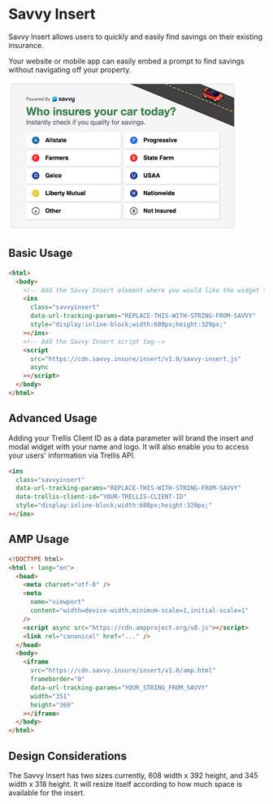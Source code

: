 # Savvy Insert

Savvy Insert allows users to quickly and easily find savings on their existing insurance.

Your website or mobile app can easily embed a prompt to find savings without navigating off your property.

![""](/insert-screenshot.png?raw=true)

## Basic Usage

```html
<html>
  <body>
    <!-- Add the Savvy Insert element where you would like the widget to display in your page -->
    <ins
      class="savvyinsert"
      data-url-tracking-params="REPLACE-THIS-WITH-STRING-FROM-SAVVY"
      style="display:inline-block;width:608px;height:329px;"
    ></ins>
    <!-- Add the Savvy Insert script tag-->
    <script
      src="https://cdn.savvy.insure/insert/v1.0/savvy-insert.js"
      async
    ></script>
  </body>
</html>
```

## Advanced Usage

Adding your Trellis Client ID as a data parameter will brand the insert and modal widget with your name and logo. It will also enable you to access your users' information via Trellis API.

```html
<ins
  class="savvyinsert"
  data-url-tracking-params="REPLACE-THIS-WITH-STRING-FROM-SAVVY"
  data-trellis-client-id="YOUR-TRELLIS-CLIENT-ID"
  style="display:inline-block;width:608px;height:329px;"
></ins>
```

## AMP Usage

```html
<!DOCTYPE html>
<html ⚡ lang="en">
  <head>
    <meta charset="utf-8" />
    <meta
      name="viewport"
      content="width=device-width,minimum-scale=1,initial-scale=1"
    />
    <script async src="https://cdn.ampproject.org/v0.js"></script>
    <link rel="canonical" href="..." />
  </head>
  <body>
    <iframe
      src="https://cdn.savvy.insure/insert/v1.0/amp.html"
      frameborder="0"
      data-url-tracking-params="YOUR_STRING_FROM_SAVVY"
      width="351"
      height="369"
    ></iframe>
  </body>
</html>
```

## Design Considerations

The Savvy Insert has two sizes currently, 608 width x 392 height, and 345 width x 318 height. It will resize itself according to how much space is available for the insert.
